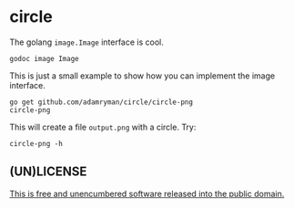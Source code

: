 # circle

The golang `image.Image` interface is cool.

```
godoc image Image
```

This is just a small example to show how you can implement the image interface.

```
go get github.com/adamryman/circle/circle-png
circle-png
```

This will create a file `output.png` with a circle. Try:
```
circle-png -h
```

## (UN)LICENSE

[This is free and unencumbered software released into the public domain.](./UNLICENSE)
